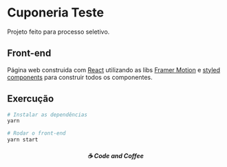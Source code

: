 # Cuponeria Teste

Projeto feito para processo seletivo.

## Front-end

Página web construida com [React](https://pt-br.reactjs.org/) utilizando as libs [Framer Motion](https://www.framer.com/motion/) e [styled components](https://styled-components.com/) para construir todos os componentes.

## Exercução

```bash
# Instalar as dependências
yarn

# Rodar o front-end
yarn start
```

<h5 align="center">
  ☕ Code and Coffee
</h5>